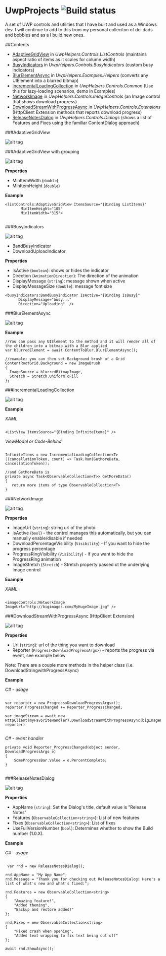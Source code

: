 # UwpProjects <img src="https://lance.visualstudio.com/DefaultCollection/_apis/public/build/definitions/99c7351f-17fc-47b4-9314-f259e58e77eb/2/badge" alt="Build status" />
A set of UWP controls and utilities that I have built and used as a Windows dev. I will continue to add to this from my personal colleciton of do-dads and bobbles and as a I build new ones.

##Contents

* [AdaptiveGridView](https://github.com/LanceMcCarthy/UwpProjects#adaptivegridview) in *UwpHelpers.Controls.ListControls* (maintains aspect ratio of items as it scales for column width)
* [BusyIndicators](https://github.com/LanceMcCarthy/UwpProjects#busyindicators) in *UwpHelpers.Controls.BusyIndicators* (custom busy indicators)
* [BlurElementAsync](https://github.com/LanceMcCarthy/UwpProjects#blurelementasync) in *UwpHelpers.Examples.Helpers* (converts any UIElement into a blurred bitmap)
* [IncrementalLoadingCollection](https://github.com/LanceMcCarthy/UwpProjects#incrementalloadingcollection) in *UwpHelpers.Controls.Common* (Use this for lazy-loading scenarios, demo in Examples)
* [NetworkImage](https://github.com/LanceMcCarthy/UwpProjects#networkimage) in *UwpHelpers.Controls.ImageControls* (an Image control that shows download progress)
* [DownloadStreamWithProgressAsync](https://github.com/LanceMcCarthy/UwpProjects#downloadstreamwithprogressasync-httpclient-extension) in *UwpHelpers.Controls.Extensions* (HttpClient Extension methods that reports download progress)
* [ReleaseNotesDialog](https://github.com/LanceMcCarthy/UwpProjects#releasenotesdialog) in *UwpHelpers.Controls.Dialogs* (shows a list of Features and Fixes using the familiar ContentDialog approach)


###AdaptiveGridView

![alt tag](https://i.gyazo.com/9d19b70d72c65c3d24fb81a857cdf4f8.gif)

###AdaptiveGridView with grouping

![alt tag](https://i.gyazo.com/d51eb22c60cbab80363b0e2976f9867d.gif)

**Properties**

* MinItemWidth (`double`)
* MinItemHeight (`double`)


**Example**

```
<listControls:AdaptiveGridView ItemsSource="{Binding ListItems}"
       MinItemHeight="105"
       MinItemWidth="315">
       
```

###BusyIndicators

![alt tag](https://i.gyazo.com/f95e8b62627551bec566f45aa7b77655.gif)


* BandBusyIndicator
* DownloadUploadIndicator



**Properties**

* IsActive (`boolean`): shows or hides the indicator
* Direction (`AnimationDirection`): The direction of the animation
* DisplayMessage (`string`): message shown when active
* DisplayMessageSize (`double`): message font size

```
<busyIndicators:BandBusyIndicator IsActive="{Binding IsBusy}"
      DisplayMessage="busy..."
      Direction="Uploading"  />
```

###BlurElementAsync

![alt tag](https://i.gyazo.com/b1ef38ded3e6428e607595d8638bb88f.gif)


**Example**

```
//You can pass any UIElement to the method and it will render all of the children into a bitmap with a Blur applied
var blurredElement = await ContentToBlur.BlurElementAsync();

//example: you can then set Background brush of a Grid
ContentRootGrid.Background = new ImageBrush
{
  ImageSource = blurredBitmapImage,
  Stretch = Stretch.UniformToFill
};

```


###IncrementalLoadingCollection

![alt tag](https://i.gyazo.com/450b257a52ece99e59052af9ff28d825.gif)


**Example**

*XAML*

```

<ListView ItemsSource="{Binding InfiniteItems}" />

```

*ViewModel or Code-Behind*


```

InfiniteItems = new IncrementalLoadingCollection<T>((cancellationToken, count) => Task.Run(GetMoreData, cancellationToken));
    
//and GetMoreData is
private async Task<ObservableCollection<T>> GetMoreData()
{
   return more items of type ObservableCollection<T>
}

```


###NetworkImage

![alt tag](https://i.gyazo.com/3cfc9b6d98bd5b060440a308edc45df7.gif)


**Properties**

* ImageUrl (`string`): string url of the photo
* IsActive (`bool`) - the control manages this automatically, but you can manually enable/disable if needed 
* DownloadPercentageVisibility (`Visibility`) - If you want to hide the progress percentage
* ProgressRingVisibility (`Visibility`) - If you want to hide the ProgressRing animation
* ImageStretch (`Stretch`) - Stretch property passed ot the underlying Image control


**Example**

*XAML*

```

<imageControls:NetworkImage ImageUrl="http://bigimages.com/MyHugeImage.jpg" />

``` 


###DownloadStreamWithProgressAsync (HttpClient Extension)

![alt tag](https://i.gyazo.com/70dc4afcd36b9a04a9c3159c67000a1c.gif)


**Properties**

* Url (`string`): url of the thing you want to download
* Reporter (`Progress<DownloadProgressArgs>`) - reports the progress via event, see example below

Note: There are a couple more methods in the helper class (i.e. DownloadStringwithProgressAsync)


**Example**

*C# - usage*

```

var reporter = new Progress<DownloadProgressArgs>();
reporter.ProgressChanged += Reporter_ProgressChanged;

var imageStream = await new HttpClient(myFavoriteHandler).DownloadStreamWithProgressAsync(bigImageUrl, reporter)
    
```

*C# - event handler*

```
private void Reporter_ProgressChanged(object sender, DownloadProgressArgs e)
{
    SomeProgressBar.Value = e.PercentComplete;
}
    
```


###ReleaseNotesDialog 

![alt tag](https://i.gyazo.com/25a89e98e5846e4ffff36b1b14e6399b.gif)


**Properties**

* AppName (`string`): Set the Dialog's title, default value is "Release Notes"
* Features (`ObservableCollection<string>`): List of new features
* Fixes (`ObservableCollection<string>`): List of fixes
* UseFullVersionNumber (`bool`): Determines whether to show the Build number (1.0.X).




**Example**

*C# - usage*

```

 var rnd = new ReleaseNotesDialog();
    
rnd.AppName = "My App Name";
rnd.Message = "Thank you for checking out ReleaseNotesDialog! Here's a list of what's new and what's fixed:";
    
rnd.Features = new ObservableCollection<string>
{ 
    "Amazing feature!", 
    "Added theming", 
    "Backup and restore added!" 
};
    
rnd.Fixes = new ObservableCollection<string>
{
    "Fixed crash when opening",
    "Added text wrapping to fix text being cut off"
};
    
await rnd.ShowAsync();

```




